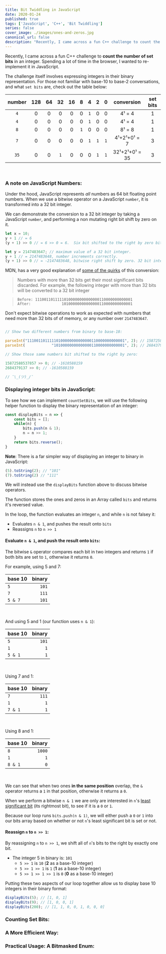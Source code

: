 ```yaml
---
title: Bit Twiddling in JavaScript
date: 2020-01-24
published: true
tags: ['JavaScript', 'C++', 'Bit Twiddling']
series: false
cover_image: ./images/ones-and-zeros.jpg
canonical_url: false
description: "Recently, I came across a fun C++ challenge to count the number of set bits in an integer.  Spending a lot of time in the browser, I wanted to re-implement it in JavaScript."
---
```


Recently, I came across a fun C++ challenge to **count the number of set bits** in an integer.  Spending a lot of time in the browser, I wanted to re-implement it in JavaScript.

The challenge itself involves expressing integers in their binary representation.  For those not familiar with base-10 to base-2 conversations, and what `set bits` are, check out the table below:


|number|  128 |   64  |   32  |   16  |   8   |   4   |   2   |   0   |conversion    | set bits  |
|:---:|:---:  |:---:  |:---:  |:---:  |:---:  |:---:  |:---:  |:---:  |:---:         |:---:      |
|`4`  |   0   |   0   |   0   |   0   |   0   | `1`   |   0   |   0   |4¹ = 4        |   1       |
|`4`  |   0   |   0   |   0   |   0   |   0   | `1`   |   0   |   0   |4¹ = 4        |   1       |
|`8`  |   0   |   0   |   0   |   0   | `1`   |   0   |   0   |   0   |8¹ = 8        |   1       |
|`7`  |   0   |   0   |   0   |   0   |   0   | `1`   |   `1` |   `1` |4¹+2¹+0¹ = 7  |   3       |
|`35` |   0   |   0   | `1`   |   0   |   0   |   0   | `1`   | `1`   |32¹+2¹+0¹ = 35|   3       |

<br/>

### A note on JavaScript Numbers:

Under the hood, JavaScript represents *all* numbers as 64 bit floating point numbers.  When we use a bitwise operator on a JavaScript `number`, it is transformed into a 32 bit integer.

We can demonstrate the conversion to a 32 bit integer by taking a JavaScript `number`, and performing a non mutating right bit shift by zero on it.


```javascript
let x = 10;
y + 1 // = 6
(y + 1) >> 0 // = 6 >> 0 = 6.  Six bit shifted to the right by zero bits is still six

let y = 2147483647; // maximum value of a 32 bit integer.
y + 1 // = 2147483648, number increments correctly.
(y + 1) >> 0 // = -2147483648, bitwise right shift by zero. 32 bit integer overflows.
```

MDN, has a very good explanation of [some of the quirks](https://developer.mozilla.org/en-US/docs/Web/JavaScript/Reference/Operators/Bitwise_Operators#Bitwise_logical_operators) of this conversion:

> Numbers with more than 32 bits get their most significant bits discarded. For example, the following integer with more than 32 bits will be converted to a 32 bit integer

> ```
> Before: 11100110111110100000000000000110000000000001
> After:              10100000000000000110000000000001
> ```

Don't expect bitwise operations to work as expected with numbers that need more than 32 bits of of memory, or any number over `2147483647`.

```javascript

// Show two different numbers from binary to base-10:

parseInt("11100110111110100000000000000110000000000001", 2); // 15872588537857
parseInt(            "10100000000000000110000000000001", 2); // 2684379137

// Show those same numbers bit shifted to the right by zero:

15872588537857 >> 0; // -1610588159
2684379137 >> 0; // -1610588159

// ¯\_(ツ)_/¯
```

### Displaying integer bits in JavaScript:

To see how we can implement `countSetBits`, we will use the following helper function to display the binary representation of an integer:


```javascript
const displayBits = n => {
    const bits = [];
    while(n) {
        bits.push(n & 1);
        n = n >> 1;
    }
    return bits.reverse();
}
```

**Note**: There is a far simpler way of displaying an integer to binary in JavaScript:

```javascript
(5).toString(2); // "101"
(7).toString(2) // "111"
```

We will instead use the `displayBits` function above to discuss bitwise operators.

The function stores the ones and zeros in an Array called `bits` and returns it's reversed value.

In the loop, the function evaluates an integer `n`, and while `n` is not falsey it:
-   Evaluates `n & 1`, and pushes the result onto `bits`
-   Reassigns `n` to `n >> 1`


#### Evaluate `n & 1`, and push the result onto `bits`:

The bitwise `&` operator compares each bit in two integers and returns `1` if both bits are set to `1`, otherwise it returns `0`.

For example, using 5 and 7:

| base 10 | binary |
|--|--:|
|`5`|`101`|
|`7`|`111`|
|`5 & 7`|`101`|

<br/>

And using 5 and 1 (our function uses `n & 1`):

| base 10 | binary |
|--|--:|
|`5`|`101`|
|`1`|`  1`|
|`5 & 1`|`1`|

<br/>

Using 7 and 1:

| base 10 | binary |
|--|--:|
|`7`|`111`|
|`1`|`  1`|
|`7 & 1`|`1`|

<br/>

Using 8 and 1:

| base 10 | binary |
|--|--:|
|`8`|`1000`|
|`1`|`   1`|
|`8 & 1`|`0`|

<br/>

We can see that when two ones **in the same position** overlap, the `&` operator returns a `1` in that position, otherwise it returns a `0`.

When we perform a bitwise `n & 1` we are only are interested in `n`'s [least significant bit](https://en.wikipedia.org/wiki/Bit_numbering#Least_significant_bit) (its rightmost bit), to see if it is a `0` or `1`.

Because our loop runs `bits.push(n & 1)`, we will either push a `0` or `1` into our bits array based on whether or not `n`'s least significant bit is set or not. 


#### Reassign `n` to `n >> 1`:

By reassigning `n` to `n >> 1`, we shift all of `n`'s bits to the right by exactly one bit.

- The integer 5 in binary is: `101`
    - `5 >> 1` is `10` (**2** as a base-10 integer)
    - `5 >> 1 >> 1` is `1` (**1** as a base-10 integer)
    - `5 >> 1 >> 1 >> 1` is `0` (**0** as a base-10 integer)


Putting these two aspects of our loop together allow us to display base 10 integers in their binary format:

``` javascript
displayBits(5); // [1, 0, 1]
displayBits(9); // [1, 0, 0, 1]
displayBits(200); // [1, 1, 0, 0, 1, 0, 0, 0]
```


### Counting Set Bits:

### A More Efficient Way:

### Practical Usage: A Bitmasked Enum: